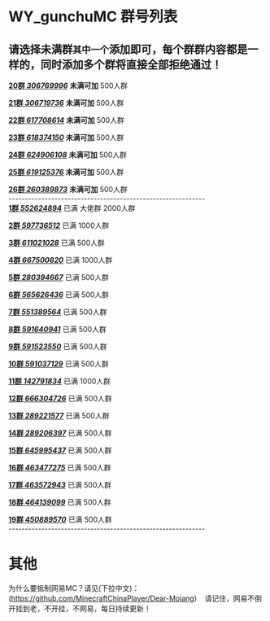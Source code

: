 # WY_gunchuMC 群号列表

## 请选择未满群`其中一个`添加即可，每个群群内容都是一样的，同时添加多个群将直接全部拒绝通过！

[**20群 *306769996***](https://jq.qq.com/?_wv=1027&k=5qBZ4yv) **未满可加** 500人群

[**21群 *306719736***](https://jq.qq.com/?_wv=1027&k=5jdp8oB) **未满可加** 500人群

[**22群 *617708614***](https://jq.qq.com/?_wv=1027&k=57IpwYz) **未满可加** 500人群

[**23群 *618374150***](https://jq.qq.com/?_wv=1027&k=5n2IdnJ) **未满可加** 500人群

[**24群 *624906108***](https://jq.qq.com/?_wv=1027&k=5z4SrCR) **未满可加** 500人群

[**25群 *619125376***](https://jq.qq.com/?_wv=1027&k=5OyCVvu) **未满可加** 500人群

[**26群 *260389873***](https://jq.qq.com/?_wv=1027&k=58e9e3S) **未满可加** 500人群
<br>------------------------------------------------------------<br>
[**1群 *552624894***](https://jq.qq.com/?_wv=1027&k=5C2h8nz) 已满 大佬群 2000人群

[**2群 *597736512***](https://jq.qq.com/?_wv=1027&k=5LlP28j) 已满 1000人群

[**3群 *611021028***](https://jq.qq.com/?_wv=1027&k=5XpHUY9) 已满 500人群

[**4群 *667500620***](https://jq.qq.com/?_wv=1027&k=5XR6pcd) 已满 1000人群

[**5群 *280394667***](https://jq.qq.com/?_wv=1027&k=5H4QXM5) 已满 500人群

[**6群 *565626436***](https://jq.qq.com/?_wv=1027&k=5wjiHlP) 已满 500人群

[**7群 *551389564***](https://jq.qq.com/?_wv=1027&k=5fJDDJl) 已满 500人群

[**8群 *591640941***](https://jq.qq.com/?_wv=1027&k=58JnQCi) 已满 500人群

[**9群 *591523550***](https://jq.qq.com/?_wv=1027&k=52lqWDt) 已满 500人群

[**10群 *591037129***](https://jq.qq.com/?_wv=1027&k=5XoMPzf) 已满 500人群

[**11群 *142791834***](https://jq.qq.com/?_wv=1027&k=5UEWKmT) 已满 1000人群

[**12群 *666304726***](http://shang.qq.com/wpa/qunwpa?idkey=bc364bd429bab4243a51a19b34cd87967b3849e8a602abdcdb541d8b61c54512) 已满 500人群

[**13群 *289221577***](http://shang.qq.com/wpa/qunwpa?idkey=b51dae7e1c12d670e7a20d92892ec93cd50b5fd45dc0c165fcb07b07b930e0e0) 已满 500人群

[**14群 *289206397***](http://shang.qq.com/wpa/qunwpa?idkey=b30ca5ea21e046a02aea6d3bd4de42083c41d4cc27dbf66fdec4c2f32c1f0cda) 已满 500人群

[**15群 *645995437***](http://shang.qq.com/wpa/qunwpa?idkey=bf7c04d5794cf3eb6d5c4e16fd68477fa9513f31e5a7c4784a129f9ad5c8eec3) 已满 500人群

[**16群 *463477275***](https://jq.qq.com/?_wv=1027&k=5x6mBrC) 已满 500人群

[**17群 *463572943***](https://jq.qq.com/?_wv=1027&k=5QqVFUD) 已满 500人群

[**18群 *464139099***](https://jq.qq.com/?_wv=1027&k=5XNiSar) 已满 500人群

[**19群 *450889570***](https://jq.qq.com/?_wv=1027&k=5lnsB3Q) 已满 500人群
<br>------------------------------------------------------------<br>

# 其他
为什么要抵制网易MC？请见(下拉中文)：
(https://github.com/MinecraftChinaPlayer/Dear-Mojang)
    请记住，网易不倒开挂到老，不开挂，不网易，每日持续更新！
